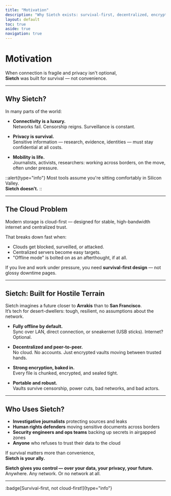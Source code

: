 ```yaml
---
title: "Motivation"
description: "Why Sietch exists: survival-first, decentralized, encrypted storage for hostile, disconnected, or censored environments."
layout: default
toc: true
aside: true
navigation: true
---
```


# Motivation

When connection is fragile and privacy isn't optional,  
**Sietch** was built for survival — not convenience.

---

## Why Sietch?

In many parts of the world:

- **Connectivity is a luxury.**  
  Networks fail. Censorship reigns. Surveillance is constant.

- **Privacy is survival.**  
  Sensitive information — research, evidence, identities — must stay confidential at all costs.

- **Mobility is life.**  
  Journalists, activists, researchers: working across borders, on the move, often under pressure.

::alert{type="info"}
Most tools assume you're sitting comfortably in Silicon Valley.  
**Sietch doesn't.**
::

---

## The Cloud Problem

Modern storage is cloud-first — designed for stable, high-bandwidth internet and centralized trust.

That breaks down fast when:

- Clouds get blocked, surveilled, or attacked.
- Centralized servers become easy targets.
- "Offline mode" is bolted on as an afterthought, if at all.

If you live and work under pressure, you need **survival-first design** — not glossy downtime pages.

---

## Sietch: Built for Hostile Terrain

Sietch imagines a future closer to **Arrakis** than to **San Francisco**.  
It’s tech for desert-dwellers: tough, resilient, no assumptions about the network.

- **Fully offline by default.**  
  Sync over LAN, direct connection, or sneakernet (USB sticks). Internet? Optional.

- **Decentralized and peer-to-peer.**  
  No cloud. No accounts. Just encrypted vaults moving between trusted hands.

- **Strong encryption, baked in.**  
  Every file is chunked, encrypted, and sealed tight.

- **Portable and robust.**  
  Vaults survive censorship, power cuts, bad networks, and bad actors.

---

##  Who Uses Sietch?

- **Investigative journalists** protecting sources and leaks
- **Human rights defenders** moving sensitive documents across borders
- **Security engineers and ops teams** backing up secrets in airgapped zones
- **Anyone** who refuses to trust their data to the cloud

If survival matters more than convenience,  
**Sietch is your ally.**

**Sietch gives you control — over your data, your privacy, your future.**  
Anywhere. Any network. Or no network at all.

---

:badge[Survival-first, not cloud-first!]{type="info"}

